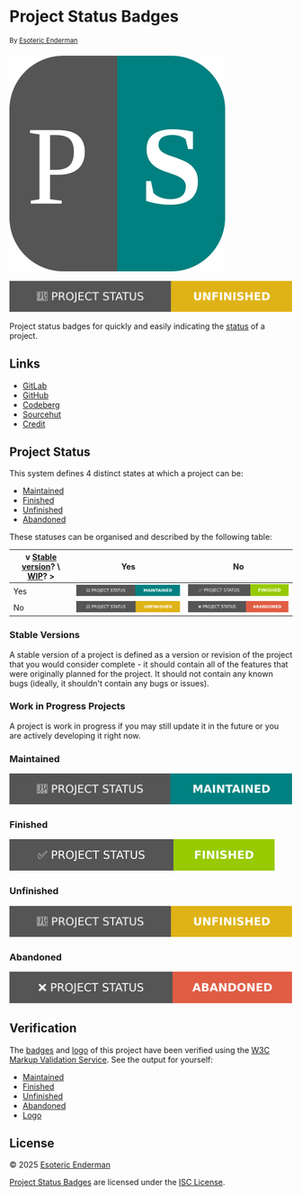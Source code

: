 <!---
ISC License

Copyright 2025 Esoteric Enderman

Permission to use, copy, modify, and/or distribute this software for any purpose with or without fee is hereby granted, provided that the above copyright notice and this permission notice appear in all copies.

THE SOFTWARE IS PROVIDED "AS IS" AND THE AUTHOR DISCLAIMS ALL WARRANTIES WITH REGARD TO THIS SOFTWARE INCLUDING ALL IMPLIED WARRANTIES OF MERCHANTABILITY AND FITNESS. IN NO EVENT SHALL THE AUTHOR BE LIABLE FOR ANY SPECIAL, DIRECT, INDIRECT, OR CONSEQUENTIAL DAMAGES OR ANY DAMAGES WHATSOEVER RESULTING FROM LOSS OF USE, DATA OR PROFITS, WHETHER IN AN ACTION OF CONTRACT, NEGLIGENCE OR OTHER TORTIOUS ACTION, ARISING OUT OF OR IN CONNECTION WITH THE USE OR PERFORMANCE OF THIS SOFTWARE.
--->

# Project Status Badges

<sup>By [Esoteric Enderman][author]</sup>

![Project status badges logo][logo]

[![Project status: unfinished][status]][project-status]

Project status badges for quickly and easily indicating the [status](#project-status) of a project.

## Links

- [GitLab][project-gitlab]
- [GitHub][project-github]
- [Codeberg][project-codeberg]
- [Sourcehut][project-sourcehut]
- [Credit][credit]

## Project Status

This system defines 4 distinct states at which a project can be:

* [Maintained][maintained]
* [Finished][finished]
* [Unfinished][unfinished]
* [Abandoned][abandoned]

These statuses can be organised and described by the following table:

| v [Stable version](#stable-versions)? \ [WIP](#work-in-progress-projects)? > | Yes                                               | No                                              |
|------------------------------------------------------------------------------|---------------------------------------------------|-------------------------------------------------|
| Yes                                                                          | ![Project Status Badge: 'Maintained'][maintained] | ![Project Status Badge: 'Finished'][finished]   |
| No                                                                           | ![Project Status Badge: 'Unfinished'][unfinished] | ![Project Status Badge: 'Abandoned'][abandoned] |

### Stable Versions

A stable version of a project is defined as a version or revision of the project that you would consider complete - it should contain all of the features that were originally planned for the project. It should not contain any known bugs (ideally, it shouldn't contain any bugs or issues).

### Work in Progress Projects

A project is work in progress if you may still update it in the future or you are actively developing it right now.

### Maintained

![Project Status Badge: 'Maintained'][maintained]

### Finished

![Project Status Badge: 'Finished'][finished]

### Unfinished

![Project Status Badge: 'Unfinished'][unfinished]

### Abandoned

![Project Status Badge: 'Abandoned'][abandoned]

## Verification

The [badges][badges] and [logo][logo] of this project have been verified using the [W3C Markup Validation Service][markup-validator]. See the output for yourself:

- [Maintained][maintained-validation]
- [Finished][finished-validation]
- [Unfinished][unfinished-validation]
- [Abandoned][abandoned-validation]
- [Logo][logo-validation]

## License

&copy; 2025 [Esoteric Enderman][author]

[Project Status Badges][project] are licensed under the [ISC License][license].

<!--- Link aliases --->

[project]: ./

[project-gitlab]: https://gitlab.com/esoterictemplates/project-status-badges
[project-github]: https://github.com/esoterictemplates/project-status-badges
[project-codeberg]: https://codeberg.org/esoterictemplates/project-status-badges
[project-sourcehut]: https://git.sr.ht/~esotericenderman/project-status-badges

[author]: https://enderman.dev

<!--- Links --->

[cc]: https://creativecommons.org/

<!-- Markup Validation Service -->

[markup-validator]: https://validator.w3.org/

[maintained-validation]: https://validator.w3.org/check?uri=https%3A%2F%2Fgitlab.com%2Fesoterictemplates%2Fproject-status-badges%2F-%2Fraw%2Fmain%2Fassets%2Fimages%2Fbadges%2Fmaintained.svg%3Fref_type%3Dheads&charset=%28detect+automatically%29&doctype=Inline&group=0
[finished-validation]: https://validator.w3.org/check?uri=https%3A%2F%2Fgitlab.com%2Fesoterictemplates%2Fproject-status-badges%2F-%2Fraw%2Fmain%2Fassets%2Fimages%2Fbadges%2Ffinished.svg%3Fref_type%3Dheads&charset=%28detect+automatically%29&doctype=Inline&group=0&user-agent=W3C_Validator%2F1.3+
[unfinished-validation]: https://validator.w3.org/check?uri=https%3A%2F%2Fgitlab.com%2Fesoterictemplates%2Fproject-status-badges%2F-%2Fraw%2Fmain%2Fassets%2Fimages%2Fbadges%2Funfinished.svg%3Fref_type%3Dheads&charset=%28detect+automatically%29&doctype=Inline&group=0&user-agent=W3C_Validator%2F1.3+
[abandoned-validation]: https://validator.w3.org/check?uri=https%3A%2F%2Fgitlab.com%2Fesoterictemplates%2Fproject-status-badges%2F-%2Fraw%2Fmain%2Fassets%2Fimages%2Fbadges%2Fabandoned.svg%3Fref_type%3Dheads&charset=%28detect+automatically%29&doctype=Inline&group=0&user-agent=W3C_Validator%2F1.3+

[logo-validation]: https://validator.w3.org/check?uri=https%3A%2F%2Fgitlab.com%2Fesoterictemplates%2Fproject-status-badges%2F-%2Fraw%2Fmain%2Fdocs%2Fassets%2Fimages%2Ficons%2Fbadges%2Flogo.svg%3Fref_type%3Dheads&charset=%28detect+automatically%29&doctype=Inline&group=0&user-agent=W3C_Validator%2F1.3+

<!--- Files --->

[license]: ./LICENSE

[credit]: ./docs/CREDIT.md

[badges]: ./assets/images/badges/
[logo]: ./docs/assets/images/icons/badges/logo.svg

<!--- Badges --->

[project-status]: https://gitlab.com/esoterictemplates/project-status-badges#project-status

[status]: ./assets/images/badges/unfinished.svg

[maintained]: ./assets/images/badges/maintained.svg
[finished]: ./assets/images/badges/finished.svg
[unfinished]: ./assets/images/badges/unfinished.svg
[abandoned]: ./assets/images/badges/abandoned.svg
